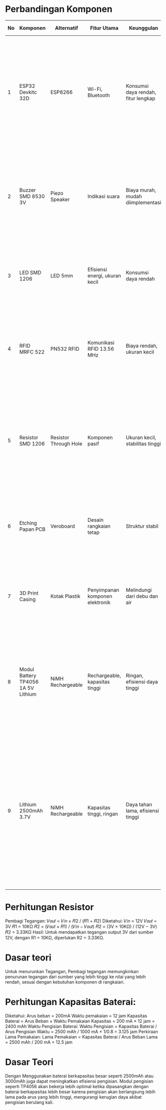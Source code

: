 # Perbandingan Komponen

| No  | Komponen               | Alternatif               | Fitur Utama                  | Keunggulan                    | Alasan Pemilihan                                                                                                                                                                         |
|-----|------------------------|--------------------------|------------------------------|-------------------------------|-----------------------------------------------------------------------------------------------------------------------------------------------------------------------------------------|
| 1   | ESP32 Devkitc 32D      | ESP8266                  | Wi-Fi, Bluetooth             | Konsumsi daya rendah, fitur lengkap | **ESP32 dipilih** karena memiliki fitur lebih lengkap (Wi-Fi, Bluetooth, dan GPIO 34 pin) serta konsumsi daya lebih rendah. Sementara itu, ESP8266 hanya mendukung Wi-Fi dengan GPIO lebih sedikit. |
| 2   | Buzzer SMD 8530 3V     | Piezo Speaker            | Indikasi suara               | Biaya murah, mudah diimplementasi | **Buzzer** dipilih karena lebih murah dan cukup untuk memberikan umpan balik suara sederhana. Piezo speaker lebih mahal dan tidak diperlukan untuk fungsi dasar ini. |
| 3   | LED SMD 1206           | LED 5mm                  | Efisiensi energi, ukuran kecil | Konsumsi daya rendah | **LED SMD** dipilih karena ukurannya lebih kecil dan lebih efisien daripada LED 5mm, cocok untuk aplikasi hemat energi. |
| 4   | RFID MRFC 522          | PN532 RFID               | Komunikasi RFID 13.56 MHz    | Biaya rendah, ukuran kecil    | **MRFC 522** dipilih karena ekonomis dan cukup untuk aplikasi sederhana. PN532 memiliki fitur lebih banyak tetapi tidak dibutuhkan dan harganya lebih tinggi. |
| 5   | Resistor SMD 1206      | Resistor Through Hole    | Komponen pasif               | Ukuran kecil, stabilitas tinggi | **Resistor SMD** dipilih karena lebih kecil dan sesuai untuk produksi PCB, menghemat ruang dibanding resistor through-hole yang lebih besar dan kurang efisien. |
| 6   | Etching Papan PCB      | Veroboard                | Desain rangkaian tetap       | Struktur stabil               | **Papan PCB** dipilih untuk instalasi permanen yang rapi dan stabil, sedangkan Veroboard lebih cocok untuk prototyping. |
| 7   | 3D Print Casing        | Kotak Plastik            | Penyimpanan komponen elektronik | Melindungi dari debu dan air  | **Box hasil 3D printing** dipilih karena memberikan perlindungan lebih baik terhadap debu dan air dibandingkan kotak plastik biasa. |
| 8   | Modul Battery TP4056 1A 5V Lithium | NiMH Rechargeable | Rechargeable, kapasitas tinggi | Ringan, efisiensi daya tinggi | **Modul Battery TP4056** dipilih karena lebih efisien dan ringan dibandingkan NiMH, yang lebih berat dan kurang efisien untuk aplikasi dengan pengisian ulang berulang. |
| 9   | Lithium 2500mAh 3.7V   | NiMH Rechargeable       | Kapasitas tinggi, ringan      | Daya tahan lama, efisiensi tinggi | **Baterai Lithium 2500mAh 3.7V** dipilih karena bobotnya ringan, kapasitas tinggi, dan efisiensi lebih baik. Dibandingkan NiMH, Lithium memiliki kecepatan pengisian lebih cepat, self-discharge rendah, dan lebih sesuai untuk aplikasi jangka panjang. |



# Perhitungan Resistor
Pembagi Tegangan:
𝑉𝑜𝑢𝑡 = 𝑉𝑖𝑛 × 𝑅2 / (𝑅1 + 𝑅2)
Diketahui:
𝑉𝑖𝑛 = 12V
𝑉𝑜𝑢𝑡 = 3V
𝑅1 = 10KΩ
𝑅2 = (𝑉𝑜𝑢𝑡 × 𝑅1) / (𝑉𝑖𝑛 − 𝑉𝑜𝑢𝑡)
𝑅2 = (3V × 10KΩ) / (12V − 3V)
𝑅2 = 3.33KΩ
Hasil: Untuk mendapatkan tegangan output 3V dari sumber 12V, dengan R1 = 10KΩ, diperlukan R2 = 3.33KΩ.
# Dasar teori 
Untuk menurunkan Tegangan, Pembagi tegangan memungkinkan penurunan tegangan dari sumber yang lebih tinggi ke nilai yang lebih rendah, sesuai dengan kebutuhan komponen di rangkaian.

# Perhitungan Kapasitas Baterai:
Diketahui:
Arus beban = 200mA
Waktu pemakaian = 12 jam
Kapasitas Baterai = Arus Beban × Waktu Pemakaian
Kapasitas = 200 mA × 12 jam = 2400 mAh
Waktu Pengisian Baterai:
Waktu Pengisian = Kapasitas Baterai / Arus Pengisian
Waktu = 2500 mAh / 1000 mA × 1/0.8 = 3.125 jam
Perkiraan Lama Pemakaian:
Lama Pemakaian = Kapasitas Baterai / Arus Beban
Lama = 2500 mAh / 200 mA = 12.5 jam
# Dasar Teori
Dengan Menggunakan baterai berkapasitas besar seperti 2500mAh atau 3000mAh juga dapat meningkatkan efisiensi pengisian. Modul pengisian seperti TP4056 akan bekerja lebih optimal ketika dipasangkan dengan baterai berkapasitas lebih besar karena pengisian akan berlangsung lebih lama pada arus yang lebih tinggi, mengurangi kerugian daya akibat pengisian berulang kali.
